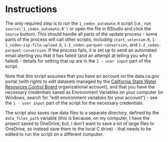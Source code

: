 # Instructions

The only required step is to run the `1_ceden_automate.R` script (i.e., run `source('1_ceden_automate.R')` or open the file in RStudio and click the `Source` button). This should handle all parts of the update process - some parts of the process will call other scripts, including `start_selenium.R`, `1-1_ceden-zip-file-upload.R`, `1-2_ceden-parquet-conversion`, and `1-2_ceden-parquet-conversion`. If the process fails, it is set up to send an automated email alerting you that it has failed (and an attempt at telling you why it failed) - details for setting that up are in the `1 - user input` part of the script.

Note that this script assumes that you have an account on the data.ca.gov portal (with rights to edit datasets managed by the [California State Water Resources Control Board](https://data.ca.gov/organization/california-state-water-resources-control-board) organizational account), and that you have the necessary credentials saved as Environment Variables on your computer (in Windows, search for "edit environment variables for your account") - see the `1 - user input` part of the script for the necessary credentials.

The script also saves raw data files to a separate directory, defined by the `data_files_path` variable (this is because, on my computer, I have the project saved to OneDrive; but, I don't want to save a lot of large files to OneDrive, so instead save them to the local C drive) - that needs to be edited to run the script on a different computer.
